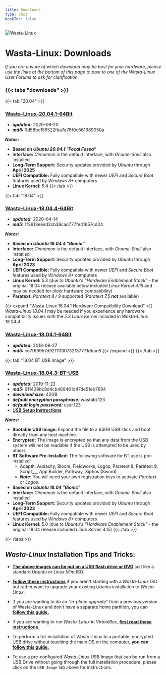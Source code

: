 ```yaml
---
title: Downloads
type: docs
bookToc: false
---
```


![Wasta-Linux](/media/wasta-linux-round-128.png)

# Wasta-Linux: Downloads

*If you are unsure of which download may be best for your hardware, please use the links at the bottom of this page to post to one of the Wasta-Linux User Forums to ask for clarification.*

### {{< tabs "downloads" >}}

{{< tab "20.04" >}}

### [**Wasta-Linux-20.04.1-64Bit**](http://www.wastalinux.org/downloads/isos/wl-20-04-1/WL-20.04.1-64bit.iso)
* ***updated:*** 2020-09-20
* ***md5:*** 0d58bc159522fba7a76f0c561989050a

***Notes:***

* **Based on _Ubuntu 20.04.1 "Focal Fossa"_**
* **Interface:** *Cinnamon* is the default interface, with *Gnome-Shell* also installed
* **Long-Term Support:** Security updates provided by *Ubuntu* through **April 2025**
* **UEFI Compatible:** Fully compatible with newer *UEFI* and *Secure Boot* features used by *Windows 8+* computers
* **Linux Kernel:** 5.4
{{< /tab >}}

{{< tab "18.04" >}}

### [**Wasta-Linux-18.04.4-64Bit**](http://www.wastalinux.org/downloads/isos/wl-18-04-4/WL-18.04.4-64bit.iso)
* ***updated:*** 2020-04-14
* ***md5:*** 1f3913eead2cb36cad777fe41657cd04

***Notes:***

* **Based on _Ubuntu 18.04.4 "Bionic"_**
* **Interface:** *Cinnamon* is the default interface, with *Gnome-Shell* also installed
* **Long-Term Support:** Security updates provided by *Ubuntu* through **April 2023**
* **UEFI Compatible:** Fully compatible with newer *UEFI* and *Secure Boot* features used by *Windows 8+* computers
* **Linux Kernel:** 5.3 (due to *Ubuntu's "Hardware Enablement Stack"* - the original 18.04 release available below included *Linux Kernel 4.15* and may be needed for older hardware compatibility)
* **Paratext:** *Paratext 8 / 9* supported (*Paratext 7.5* ***not*** available)

{{< expand "Wasta-Linux 18.04.1 Hardware Compatibility Download" >}}
*Wasta-Linux 18.04.1* may be needed if you experience any hardware compatibility issues with the *5.3 Linux Kernel* included in *Wasta-Linux 18.04.4*
### [**Wasta-Linux-18.04.1-64Bit**](http://www.wastalinux.org/downloads/isos/wl-18-04-1/WL-18.04.1.2-64bit.iso)
* ***updated:*** 2018-09-27
* ***md5:*** ce7f69957d92f11130732f37771dbac8
{{< /expand >}}
{{< /tab >}}

{{< tab "18.04 BT USB Image" >}}

### [**Wasta-Linux-18.04.3-BT-USB**](http://www.wastalinux.org/downloads/other/usb-image/wasta-bt-2019-11-22.img.bz2)
* ***updated:*** 2019-11-22
* ***md5:*** 611439bc8d4cb489461d47de51eb7684
* ***download size:*** 42GB
* ***default encryption passphrase:*** wastabt.123
* ***default login password:*** user.123
* [**USB Setup Instructions**](/tutorials/expand-usb-image)

***Notes:***

* **Bootable USB Image:** Expand the file to a 64GB USB stick and boot directly from any host machine.
* **Encrypted:** The image is encrypted so that any data from the USB system will not be readable if the USB is attempted to be used by others.
* **BT Software Pre-Installed:** The following software for BT use is pre-installed:
    * Adaptit, Audacity, Bloom, Fieldworks, Logos, Paratext 8, Paratext 9, Script___ App Builder, Pathway, Xiphos (Sword)
    * ***Note:*** You will need your own registration keys to activate *Paratext* or *Logos*.
* **Based on _Ubuntu 18.04 "Bionic"_**
* **Interface:** *Cinnamon* is the default interface, with *Gnome-Shell* also installed
* **Long-Term Support:** Security updates provided by *Ubuntu* through **April 2023**
* **UEFI Compatible:** Fully compatible with newer *UEFI* and *Secure Boot* features used by *Windows 8+* computers
* **Linux Kernel:** 5.0 (due to *Ubuntu's "Hardware Enablement Stack"* - the original 18.04 release included *Linux Kernel 4.15*)
{{< /tab >}}

{{< /tabs >}}

## *Wasta-Linux* Installation Tips and Tricks:

* [**The above images can be put on a USB flash drive or DVD**](/tutorials/create-bootable-usb) just like a standard *Ubuntu* or *Linux Mint* ISO.

* [**Follow these instructions**](/home/ubuntu-migration) if you aren't starting with a *Wasta-Linux* ISO but rather want to upgrade your existing *Ubuntu* installation to *Wasta-Linux*.

* If you are wanting to do an *"in-place upgrade"* from a previous version of Wasta-Linux and don't have a separate home partition, you can [**follow this guide.**](/tutorials/inplace-upgrade)

* If you are wanting to run *Wasta-Linux* in *VirtualBox*, [**first read these instructions.**](/tutorials/virtualbox-install)

* To perform a full installation of *Wasta-Linux* to a portable, encrypted USB drive without touching the main OS on the computer, [**you can follow this guide.**](/tutorials/usb-install)

* To use a pre-configured *Wasta-Linux* USB Image that can be run from a USB Drive without going through the full installation procedure, please click on the `USB Image` tab above for instructions.
